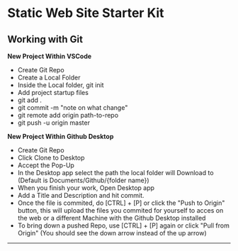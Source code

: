 # Static Web Site Starter Kit


## Working with Git
  **New Project Within VSCode**
  - Create Git Repo
  - Create a Local Folder
  - Inside the Local folder, git init
  - Add project startup files
  - git add .
  - git commit -m "note on what change"
  - git remote add origin path-to-repo
  - git push -u origin master

**New Project Within Github Desktop**
  - Create Git Repo
  - Click Clone to Desktop
  - Accept the Pop-Up
  - In the Desktop app select the path the local folder will Download to (Default is Documents/Github/{folder name})
  - When you finish your work, Open Desktop app
  - Add a Title and Description and hit commit.
  - Once the file is commited, do [CTRL] + [P] or click the "Push to Origin" button, this will upload the files you commited for yourself to acces on the web or a different Machine with the Github Desktop installed
  - To bring down a pushed Repo, use [CTRL] + [P] again or click "Pull from Origin" (You should see the down arrow instead of the up arrow)
---
